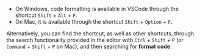 - On Windows, code formatting is available in VSCode through the shortcut `Shift` + `Alt` + `F`.
- On Mac, it is available through the shortcut `Shift` + `Option` + `F`.

Alternatively, you can find the shortcut, as well as other shortcuts, through the search functionality provided in the editor with `Ctrl` + `Shift` + `P` (or `Command` + `Shift` + `P` on Mac), and then searching for __format code__.
